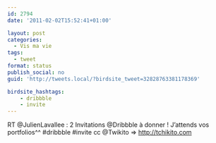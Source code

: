 ```yaml
---
id: 2794
date: '2011-02-02T15:52:41+01:00'

layout: post
categories:
  - Vis ma vie
tags:
  - tweet
format: status
publish_social: no
guid: 'http://tweets.local/?birdsite_tweet=32828763381178369'

birdsite_hashtags:
    - dribbble
    - invite
---
```


RT @JulienLavallee : 2 Invitations @Dribbble à donner ! J’attends vos portfolios^^ #dribbble #invite cc @Twikito =&gt; http://tchikito.com